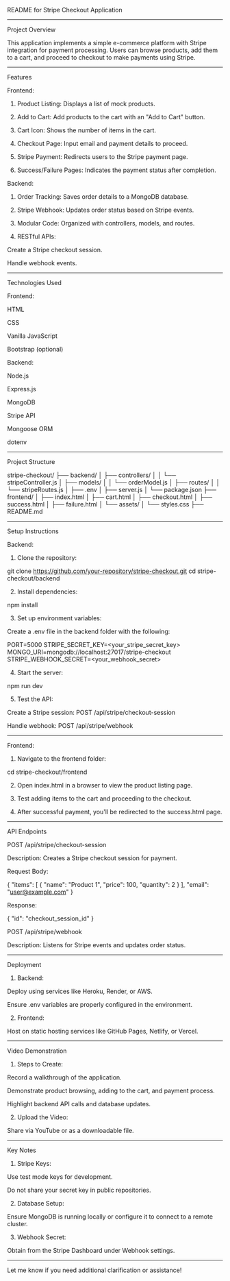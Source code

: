 README for Stripe Checkout Application


---

Project Overview

This application implements a simple e-commerce platform with Stripe integration for payment processing. Users can browse products, add them to a cart, and proceed to checkout to make payments using Stripe.


---

Features

Frontend:

1. Product Listing: Displays a list of mock products.


2. Add to Cart: Add products to the cart with an "Add to Cart" button.


3. Cart Icon: Shows the number of items in the cart.


4. Checkout Page: Input email and payment details to proceed.


5. Stripe Payment: Redirects users to the Stripe payment page.


6. Success/Failure Pages: Indicates the payment status after completion.



Backend:

1. Order Tracking: Saves order details to a MongoDB database.


2. Stripe Webhook: Updates order status based on Stripe events.


3. Modular Code: Organized with controllers, models, and routes.


4. RESTful APIs:

Create a Stripe checkout session.

Handle webhook events.





---

Technologies Used

Frontend:

HTML

CSS

Vanilla JavaScript

Bootstrap (optional)


Backend:

Node.js

Express.js

MongoDB

Stripe API

Mongoose ORM

dotenv



---

Project Structure

stripe-checkout/
├── backend/
│   ├── controllers/
│   │   └── stripeController.js
│   ├── models/
│   │   └── orderModel.js
│   ├── routes/
│   │   └── stripeRoutes.js
│   ├── .env
│   ├── server.js
│   └── package.json
├── frontend/
│   ├── index.html
│   ├── cart.html
│   ├── checkout.html
│   ├── success.html
│   ├── failure.html
│   └── assets/
│       └── styles.css
├── README.md


---

Setup Instructions

Backend:

1. Clone the repository:

git clone https://github.com/your-repository/stripe-checkout.git
cd stripe-checkout/backend


2. Install dependencies:

npm install


3. Set up environment variables:

Create a .env file in the backend folder with the following:

PORT=5000
STRIPE_SECRET_KEY=<your_stripe_secret_key>
MONGO_URI=mongodb://localhost:27017/stripe-checkout
STRIPE_WEBHOOK_SECRET=<your_webhook_secret>



4. Start the server:

npm run dev


5. Test the API:

Create a Stripe session: POST /api/stripe/checkout-session

Handle webhook: POST /api/stripe/webhook





---

Frontend:

1. Navigate to the frontend folder:

cd stripe-checkout/frontend


2. Open index.html in a browser to view the product listing page.


3. Test adding items to the cart and proceeding to the checkout.


4. After successful payment, you'll be redirected to the success.html page.




---

API Endpoints

POST /api/stripe/checkout-session

Description: Creates a Stripe checkout session for payment.

Request Body:

{
  "items": [
    { "name": "Product 1", "price": 100, "quantity": 2 }
  ],
  "email": "user@example.com"
}

Response:

{
  "id": "checkout_session_id"
}


POST /api/stripe/webhook

Description: Listens for Stripe events and updates order status.



---

Deployment

1. Backend:

Deploy using services like Heroku, Render, or AWS.

Ensure .env variables are properly configured in the environment.



2. Frontend:

Host on static hosting services like GitHub Pages, Netlify, or Vercel.





---

Video Demonstration

1. Steps to Create:

Record a walkthrough of the application.

Demonstrate product browsing, adding to the cart, and payment process.

Highlight backend API calls and database updates.



2. Upload the Video:

Share via YouTube or as a downloadable file.





---

Key Notes

1. Stripe Keys:

Use test mode keys for development.

Do not share your secret key in public repositories.



2. Database Setup:

Ensure MongoDB is running locally or configure it to connect to a remote cluster.



3. Webhook Secret:

Obtain from the Stripe Dashboard under Webhook settings.





---

Let me know if you need additional clarification or assistance!

